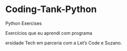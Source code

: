 # Coding-Tank-Python
Python Exercises

Exercícios que eu aprendi com programa <Div>ersidade Tech em parceria com a Let’s Code e Suzano.
